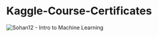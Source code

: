 # Kaggle-Course-Certificates
![Sohan12 - Intro to Machine Learning](https://github.com/SohanMekala/Kaggle-Course-Certificates/assets/80227230/7e8c5e1a-9ff7-423a-84bb-41ceed1784ed)
